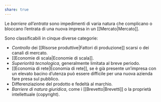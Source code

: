 ```yaml
---
share: true
---
```

Le *barriere all’entrata* sono impedimenti di varia natura che complicano o bloccano l’entrata di una nuova impresa in un [[Mercato|Mercato]].

Sono classificabili in cinque diverse categorie:
- *Controllo* dei [[Risorse produttive|Fattori di produzione]] scarsi o dei canali di mercato.
- [[Economie di scala|Economie di scala]].
- *Superiorità tecnologica*, generalmente limitata al breve periodo.
- [[Economia di rete|Economia di rete]], se è già presente un’impresa con un elevato bacino d’utenza può essere difficile per una nuova azienda fare presa sul pubblico. 
- Differenziazione del prodotto e fedeltà al marchio.
- *Barriere di natura giuridica*, come i [[Brevetto|Brevetti]] o la proprietà intellettuale (copyright).